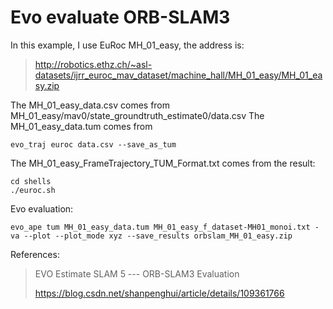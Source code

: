 # Evo evaluate ORB-SLAM3
In this example, I use EuRoc MH_01_easy, the address is:
>http://robotics.ethz.ch/~asl-datasets/ijrr_euroc_mav_dataset/machine_hall/MH_01_easy/MH_01_easy.zip

The MH_01_easy_data.csv comes from MH_01_easy/mav0/state_groundtruth_estimate0/data.csv
The MH_01_easy_data.tum comes from
```shell script
evo_traj euroc data.csv --save_as_tum
```

The MH_01_easy_FrameTrajectory_TUM_Format.txt comes from the result:
```shell script
cd shells
./euroc.sh
```

Evo evaluation:

```shell script
evo_ape tum MH_01_easy_data.tum MH_01_easy_f_dataset-MH01_monoi.txt -va --plot --plot_mode xyz --save_results orbslam_MH_01_easy.zip
```

References:

>EVO Estimate SLAM 5 --- ORB-SLAM3 Evaluation
>
>https://blog.csdn.net/shanpenghui/article/details/109361766